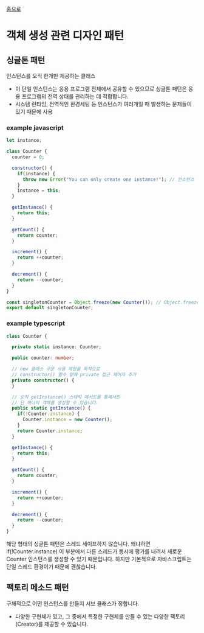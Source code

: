 [홈으로](https://github.com/JJongTaeng/design-pattern-js)

# 객체 생성 관련 디자인 패턴

## 싱글톤 패턴

인스턴스를 오직 한개만 제공하는 클래스

- 이 단일 인스턴스는 응용 프로그램 전체에서 공유할 수 있으므로 싱글톤 패턴은 응용 프로그램의 전역 상태를 관리하는 데 적합합니다.
- 시스템 런타임, 전역적인 환경세팅 등 인스턴스가 여러개일 때 발생하는 문제들이 있기 때문에 사용

### example javascript

```javascript
let instance;

class Counter {
  counter = 0;

  constructor() {
    if(instance) {
      throw new Error("You can only create one instance!"); // 인스턴스 생성 시 에러 발생
    }
    instance = this;
  }

  getInstance() {
    return this;
  }

  getCount() {
    return counter;
  }

  increment() {
    return ++counter;
  }

  decrement() {
    return --counter;
  }
}

const singletonCounter = Object.freeze(new Counter()); // Object.freeze를 사용해서 업데이트, 추가, 삭제 불가능
export default singletonCounter;
```

### example typescript

```typescript
class Counter {

  private static instance: Counter;

  public counter: number;

  // new 클래스 구문 사용 제한을 목적으로
  // constructor() 함수 앞에 private 접근 제어자 추가
  private constructor() {
  }

  // 오직 getInstance() 스태틱 메서드를 통해서만
  // 단 하나의 객체를 생성할 수 있습니다.
  public static getInstance() {
    if(!Counter.instance) {
      Counter.instance = new Counter();
    }
    return Counter.instance;
  }

  getInstance() {
    return this;
  }

  getCount() {
    return counter;
  }

  increment() {
    return ++counter;
  }

  decrement() {
    return --counter;
  }
}
```

해당 형태의 싱긑톤 패턴은 스레드 세이프하지 않습니다. 왜냐하면 if(!Counter.instance) 이 부분에서 다른 스레드가 동시에 평가를 내려서 새로운 Counter 인스턴스를 생성할 수 있기 때문입니다.
하지만 기본적으로 자바스크립트는 단일 스레드 환경이기 때문에 괜찮습니다.

## 팩토리 메소드 패턴

구체적으로 어떤 인스턴스를 만들지 서브 클래스가 정합니다.

- 다양한 구현체가 있고, 그 중에서 특정한 구현체를 만들 수 있는 다양한 팩토리(Creator)를 제공할 수 있습니다.


